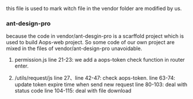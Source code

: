 this file is used to mark witch file in the vendor folder are modified by us. 

### ant-design-pro

because the code in vendor/ant-desgin-pro is a scarffold project which is used to build Aops-web project. So some code of our own project are mixed in the files of vendor/ant-design-pro unavoidable.

1. permission.js
line 21-23: we add a aops-token check function in router enter.

2. /utils/request/js
line 27、line 42-47: check aops-token.
line 63-74: update token expire time when send new request
line 80-103: deal with status code
line 104-115: deal with file download